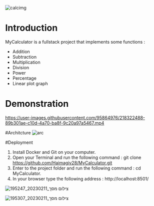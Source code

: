 ![calcimg](https://user-images.githubusercontent.com/95864976/218322241-b096e498-2d26-4a4f-bb45-13b8f7831243.jpeg)

# Introduction
MyCalculator is a fullstack project that implements some functions :
* Addition
* Subtraction
* Multiplication
* Division
* Power
* Percentage
* Linear plot graph

# Demonstration
https://user-images.githubusercontent.com/95864976/218322488-89b301ae-c10d-4a70-ba8f-9c20a97a5467.mp4

#Architcture
![arc](https://user-images.githubusercontent.com/95864976/218322523-0fa0f1ee-0d06-43d2-b0b3-afc1019875bc.png)

#Deployment
1. Install Docker and Git on your computer.
2. Open your Terminal and run the following command : git clone https://github.com/Haimagiv28/MyCalculator.git
3. Enter to the project folder and run the following command : cd MyCalculator.
4. In your browser type the following address : http://localhost:8501/

![צילום מסך_20230211_195247](https://user-images.githubusercontent.com/95864976/218322845-ad7926f1-cc51-4ba4-a456-9f5cf8b713bb.png)

![צילום מסך_20230211_195307](https://user-images.githubusercontent.com/95864976/218322852-2758f3fb-d673-4921-8ac9-a717fc2ea5c9.png)

